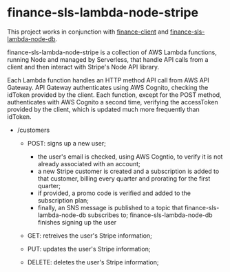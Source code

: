 # finance-sls-lambda-node-stripe

This project works in conjunction with [finance-client]() and [finance-sls-lambda-node-db]().

finance-sls-lambda-node-stripe is a collection of AWS Lambda functions, running Node and managed by Serverless, that handle API calls from a client and then interact with Stripe's Node API library.

Each Lambda function handles an HTTP method API call from AWS API Gateway. API Gateway authenticates using AWS Cognito, checking the idToken provided by the client. Each function, except for the POST method, authenticates with AWS Cognito a second time, verifying the accessToken provided by the client, which is updated much more frequently than idToken.

- /customers

  - POST: signs up a new user;

    - the user's email is checked, using AWS Cogntio, to verify it is not already associated with an account;
    - a new Stripe customer is created and a subscription is added to that customer, billing every quarter and prorating for the first quarter;
    - if provided, a promo code is verified and added to the subscription plan;
    - finally, an SNS message is published to a topic that finance-sls-lambda-node-db subscribes to; finance-sls-lambda-node-db finishes signing up the user

  - GET: retreives the user's Stripe information;

  - PUT: updates the user's Stripe information;

  - DELETE: deletes the user's Stripe information;
